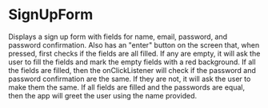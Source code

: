 # SignUpForm
Displays a sign up form with fields for name, email, password, and password confirmation. Also has an "enter" button on the screen that,
when pressed, first checks if the fields are all filled. If any are empty, it will ask the user to fill the fields and mark the empty
fields with a red background. If all the fields are filled, then the onClickListener will check if the password and password confirmation
are the same. If they are not, it will ask the user to make them the same. If all fields are filled and the passwords are equal, then the
app will greet the user using the name provided.

